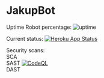 # JakupBot

Uptime Robot percentage: ![uptime](https://img.shields.io/uptimerobot/ratio/m790705334-5a997c9f71bc64fc5836dabf)

Current status: [![Heroku App Status](http://heroku-shields.herokuapp.com/jakupbot)](https://jakupbot.herokuapp.com/)

Security scans:  
SCA  
SAST [![CodeQL](https://github.com/BjornGrylls/JakupBot/actions/workflows/codeql-analysis.yml/badge.svg)](https://github.com/BjornGrylls/JakupBot/actions/workflows/codeql-analysis.yml)  
DAST 
